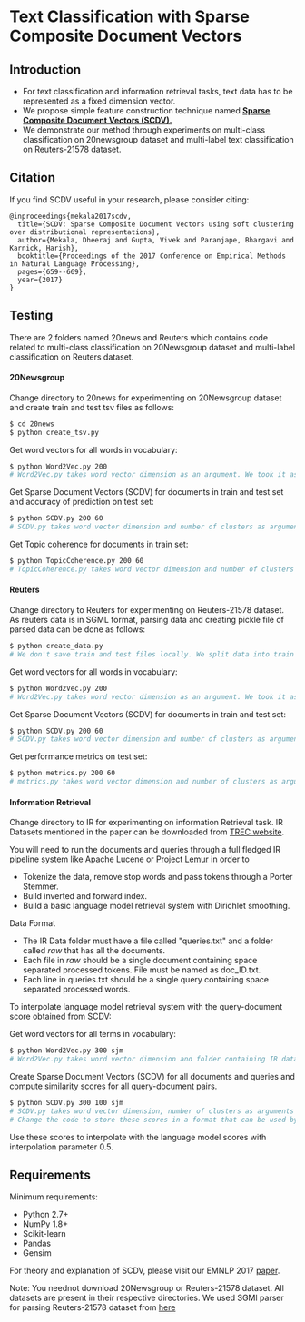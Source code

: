 # Text Classification with Sparse Composite Document Vectors


## Introduction
  - For text classification and information retrieval tasks, text data has to be represented as a fixed dimension vector. 
  - We propose simple feature construction technique named [**Sparse Composite Document Vectors (SCDV).**](https://www.aclweb.org/anthology/D17-1069.pdf)
  - We demonstrate our method through experiments on multi-class classification on 20newsgroup dataset and multi-label text classification on Reuters-21578 dataset. 

## Citation
If you find SCDV useful in your research, please consider citing:
```
@inproceedings{mekala2017scdv,
  title={SCDV: Sparse Composite Document Vectors using soft clustering over distributional representations},
  author={Mekala, Dheeraj and Gupta, Vivek and Paranjape, Bhargavi and Karnick, Harish},
  booktitle={Proceedings of the 2017 Conference on Empirical Methods in Natural Language Processing},
  pages={659--669},
  year={2017}
}
```

## Testing
There are 2 folders named 20news and Reuters which contains code related to multi-class classification on 20Newsgroup dataset and multi-label classification on Reuters dataset.

#### 20Newsgroup
Change directory to 20news for experimenting on 20Newsgroup dataset and create train and test tsv files as follows:
```sh
$ cd 20news
$ python create_tsv.py
```
Get word vectors for all words in vocabulary:
```sh
$ python Word2Vec.py 200
# Word2Vec.py takes word vector dimension as an argument. We took it as 200.
```
Get Sparse Document Vectors (SCDV) for documents in train and test set and accuracy of prediction on test set:
```sh
$ python SCDV.py 200 60
# SCDV.py takes word vector dimension and number of clusters as arguments. We took word vector dimension as 200 and number of clusters as 60.
```
Get Topic coherence for documents in train set:
```sh
$ python TopicCoherence.py 200 60
# TopicCoherence.py takes word vector dimension and number of clusters as arguments. We took word vector dimension as 200 and number of clusters as 60.
```
#### Reuters
Change directory to Reuters for experimenting on Reuters-21578 dataset. As reuters data is in SGML format, parsing data and creating pickle file of parsed data can be done as follows:
```sh
$ python create_data.py
# We don't save train and test files locally. We split data into train and test whenever needed.
```
Get word vectors for all words in vocabulary: 
```sh
$ python Word2Vec.py 200
# Word2Vec.py takes word vector dimension as an argument. We took it as 200.
```
Get Sparse Document Vectors (SCDV) for documents in train and test set:
```sh
$ python SCDV.py 200 60
# SCDV.py takes word vector dimension and number of clusters as arguments. We took word vector dimension as 200 and number of clusters as 60.
```
Get performance metrics on test set:
```sh
$ python metrics.py 200 60
# metrics.py takes word vector dimension and number of clusters as arguments. We took word vector dimension as 200 and number of clusters as 60.
```

#### Information Retrieval
Change directory to IR for experimenting on information Retrieval task. IR Datasets mentioned in the paper can be downloaded from [TREC website](http://trec.nist.gov/data/docs_eng.html). 

You will need to run the documents and queries through a full fledged IR pipeline system like Apache Lucene or [Project Lemur](https://www.lemurproject.org/) in order to 
  - Tokenize the data, remove stop words and pass tokens through a Porter Stemmer.
  - Build inverted and forward index.
  - Build a basic language model retrieval system with Dirichlet smoothing.

Data Format
  - The IR Data folder must have a file called "queries.txt" and a folder called *raw* that has all the documents.
  - Each file in *raw* should be a single document containing space separated processed tokens. File must be named as doc_ID.txt.
  - Each line in queries.txt should be a single query containing space separated processed words.

To interpolate language model retrieval system with the query-document score obtained from SCDV:

Get word vectors for all terms in vocabulary:
```sh
$ python Word2Vec.py 300 sjm
# Word2Vec.py takes word vector dimension and folder containing IR dataset as arguments. We took 300 and sjm (San Jose Mercury).
```
Create Sparse Document Vectors (SCDV) for all documents and queries and compute similarity scores for all query-document pairs.
```sh
$ python SCDV.py 300 100 sjm
# SCDV.py takes word vector dimension, number of clusters as arguments and folder containing IR dataset as arguments. We took 300 100 and sjm.
# Change the code to store these scores in a format that can be used by the IR system.
```
Use these scores to interpolate with the language model scores with interpolation parameter 0.5.


## Requirements
Minimum requirements:
  -  Python 2.7+
  -  NumPy 1.8+
  -  Scikit-learn
  -  Pandas
  -  Gensim

For theory and explanation of SCDV, please visit our EMNLP 2017 [paper](https://www.aclweb.org/anthology/D17-1069.pdf).

Note: You neednot download 20Newsgroup or Reuters-21578 dataset. All datasets are present in their respective directories. We used SGMl parser for parsing Reuters-21578 dataset from [here](https://gist.github.com/herrfz/7967781)
